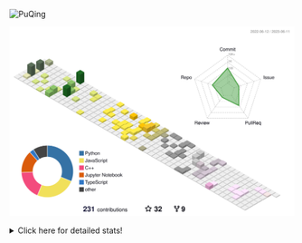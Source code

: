 ![PuQing](https://user-images.githubusercontent.com/27223114/171565019-9a56fae6-b08b-421f-99db-7e830da42371.png)

![](./profile-3d-contrib/profile-season-animate.svg)

<details>
<summary>Click here for detailed stats!</summary>

<!--START_SECTION:waka-->
![Lines of code](https://img.shields.io/badge/From%20Hello%20World%20I%27ve%20Written-712.5%20thousand%20lines%20of%20code-blue)

**🐱 My GitHub Data** 

> 📦 247.6 kB Used in GitHub's Storage 
 > 
> 🏆 78 Contributions in the Year 2023
 > 
> 🚫 Not Opted to Hire
 > 
> 📜 26 Public Repositories 
 > 
> 🔑 28 Private Repositories 
 > 
**I'm an Early 🐤** 

```text
🌞 Morning                276 commits         █████░░░░░░░░░░░░░░░░░░░░   18.65 % 
🌆 Daytime                745 commits         █████████████░░░░░░░░░░░░   50.34 % 
🌃 Evening                206 commits         ███░░░░░░░░░░░░░░░░░░░░░░   13.92 % 
🌙 Night                  253 commits         ████░░░░░░░░░░░░░░░░░░░░░   17.09 % 
```


📊 **This Week I Spent My Time On** 

```text
💬 Programming Languages: 
C++                      29 hrs 26 mins      ███████████████████░░░░░░   76.31 % 
TeX                      6 hrs 33 mins       ████░░░░░░░░░░░░░░░░░░░░░   17.00 % 
Other                    1 hr 22 mins        █░░░░░░░░░░░░░░░░░░░░░░░░   03.58 % 
Jupyter Notebook         49 mins             █░░░░░░░░░░░░░░░░░░░░░░░░   02.15 % 
JSON                     9 mins              ░░░░░░░░░░░░░░░░░░░░░░░░░   00.39 % 

🔥 Editors: 
VS Code                  37 hrs 45 mins      ████████████████████████░   97.85 % 
DataSpell                49 mins             █░░░░░░░░░░░░░░░░░░░░░░░░   02.15 % 

💻 Operating System: 
WSL                      37 hrs 45 mins      ████████████████████████░   97.85 % 
Windows                  49 mins             █░░░░░░░░░░░░░░░░░░░░░░░░   02.15 % 
```


<!--END_SECTION:waka-->
</details>
